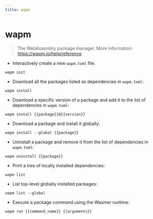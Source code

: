 ```yaml
---
title: wapm
---
```

# wapm

> The WebAssembly package manager.
> More information: <https://wapm.io/help/reference>.

- Interactively create a new `wapm.toml` file:

`wapm init`

- Download all the packages listed as dependencies in `wapm.toml`:

`wapm install`

- Download a specific version of a package and add it to the list of dependencies in `wapm.toml`:

`wapm install {{package}}@{{version}}`

- Download a package and install it globally:

`wapm install --global {{package}}`

- Uninstall a package and remove it from the list of dependencies in `wapm.toml`:

`wapm uninstall {{package}}`

- Print a tree of locally installed dependencies:

`wapm list`

- List top-level globally installed packages:

`wapm list --global`

- Execute a package command using the Wasmer runtime:

`wapm run {{command_name}} {{arguments}}`
